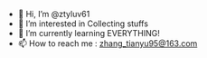 - 👋 Hi, I’m @ztyluv61
- 👀 I’m interested in Collecting stuffs  
- 🌱 I’m currently learning EVERYTHING!
- 📫 How to reach me : zhang_tianyu95@163.com

<!---
ztyluv61/ztyluv61 is a ✨ special ✨ repository because its `README.md` (this file) appears on your GitHub profile.
You can click the Preview link to take a look at your changes.
--->
